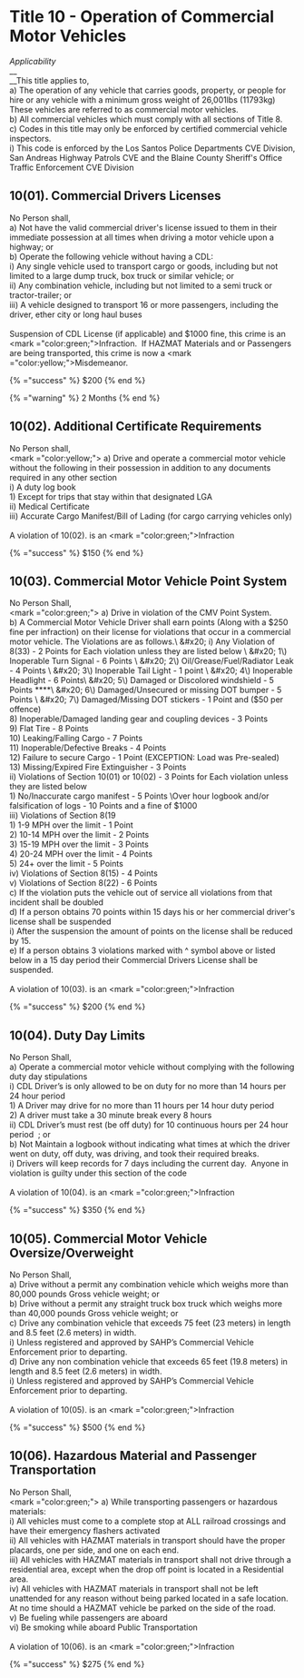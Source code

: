 # Title 10 - Operation of Commercial Motor Vehicles

_Applicability‌_\
&#x20;  __   \
__This‌ ‌title‌ ‌applies‌ ‌to‌,\
&#x20;    a) The‌ ‌operation‌ ‌of‌ ‌any‌ ‌‌vehicle‌‌ ‌that‌ ‌carries‌ ‌goods,‌ ‌‌property‌,‌ ‌or‌ ‌people‌ ‌for‌ ‌hire‌ ‌or‌ ‌any‌ ‌‌vehicle‌‌ ‌with‌ ‌a‌ ‌minimum‌ ‌gross‌ ‌weight‌ ‌of‌ ‌26,001‌lbs‌ ‌(11793kg)‌ ‌These‌ ‌vehicles‌ ‌are‌ ‌referred‌ ‌to‌ ‌as‌ ‌commercial‌ ‌motor‌ ‌vehicles.‌ ‌\
&#x20;    b) All‌ ‌commercial‌ ‌vehicles‌ ‌which‌ ‌must‌ ‌comply‌ ‌with‌ ‌all‌ ‌sections‌ ‌of‌ ‌Title‌ ‌8.‌ ‌ ‌\
&#x20;    c) Codes‌ ‌in‌ ‌this‌ ‌title‌ ‌may‌ ‌only‌ ‌be‌ ‌enforced‌ ‌by‌ ‌certified‌ ‌commercial‌ ‌‌vehicle‌‌ ‌inspectors.‌ ‌\
&#x20;      i) This‌ ‌code‌ ‌is‌ ‌enforced‌ ‌by‌ ‌the‌ ‌Los‌ ‌Santos‌ ‌Police‌ ‌Departments‌ ‌CVE‌ ‌Division,‌ ‌San‌ ‌Andreas‌ ‌Highway‌ ‌Patrols‌ ‌CVE ‌and‌ ‌the‌ ‌Blaine‌ ‌County‌ ‌Sheriff's‌ ‌Office‌ ‌Traffic‌ ‌Enforcement‌ ‌CVE‌ ‌Division‌

## 10(01).‌ ‌Commercial‌ ‌Drivers‌ ‌Licenses‌

No‌ ‌Person‌ ‌shall,\
&#x20;    a) Not‌ ‌have‌ ‌the‌ ‌valid‌ ‌commercial‌ ‌driver's‌ ‌license‌ ‌issued‌ ‌to‌ ‌them‌ ‌in‌ ‌their‌ ‌immediate‌ ‌‌possession‌‌ ‌at‌ ‌all‌ ‌times‌ ‌when‌ ‌driving‌ ‌a‌ ‌‌motor‌ ‌vehicle‌‌ ‌upon‌ ‌a‌ ‌‌highway‌;‌ ‌or‌ ‌\
&#x20;    b) Operate‌ ‌the‌ ‌following‌ ‌‌vehicle‌‌ ‌without‌ ‌having‌ ‌a‌ ‌CDL:‌ ‌\
&#x20;      i) Any‌ ‌single‌ ‌‌vehicle‌‌ ‌used‌ ‌to‌ ‌transport‌ ‌cargo‌ ‌or‌ ‌goods,‌ ‌including‌ ‌but‌ ‌not‌ ‌limited‌ ‌to‌ ‌a‌ ‌large‌ ‌dump‌ ‌truck,‌ ‌box‌ ‌truck‌ ‌or‌ ‌similar‌ ‌‌vehicle‌;‌ ‌or‌ ‌\
&#x20;     ii) Any‌ ‌combination‌ ‌‌vehicle‌,‌ ‌including‌ ‌but‌ ‌not‌ ‌limited‌ ‌to‌ ‌a‌ ‌semi‌ ‌truck‌ ‌or‌ ‌tractor-trailer;‌ ‌or‌\
&#x20;    iii) A‌ ‌‌vehicle‌‌ ‌designed‌ ‌to‌ ‌transport‌ ‌16‌ ‌or‌ ‌more‌ ‌passengers,‌ ‌including‌ ‌the‌ ‌driver,‌ ‌ether‌ ‌city‌ ‌or‌ ‌long‌ ‌haul‌ ‌buses‌\
\
Suspension‌ ‌of‌ ‌CDL‌ ‌License‌ ‌(if‌ ‌applicable)‌ ‌and‌ ‌$1000‌ ‌fine, this‌ ‌crime‌ ‌is‌ ‌an‌ ‌‌<mark ="color:green;">Infraction‌.‌</mark> ‌ If‌ ‌HAZMAT‌ ‌Materials‌ ‌and‌ ‌or‌ ‌Passengers‌ ‌are‌ ‌being‌ ‌transported‌, this‌ ‌crime‌ ‌is‌ ‌now‌ ‌a‌ <mark ="color:yellow;">Misdemeanor‌.‌</mark>

{%  ="success" %}
$200
{% end %}

{%  ="warning" %}
2 Months
{% end %}

## 10(02).‌ ‌Additional‌ ‌Certificate‌ ‌Requirements‌

No‌ ‌Person‌ ‌shall,‌\
&#x20;    <mark ="color:yellow;"></mark>     a) Drive‌‌ ‌and‌ ‌operate‌ ‌a‌ ‌commercial‌ ‌‌motor‌ ‌vehicle‌‌ ‌without‌ ‌the‌ ‌following‌ ‌in‌ ‌their‌ ‌possession‌ ‌in‌ ‌addition‌ ‌to‌ ‌any‌ ‌documents‌ ‌required‌ ‌in‌ ‌any‌ ‌other‌ ‌section‌ ‌\
&#x20;      i) A‌ ‌duty‌ ‌log‌ ‌book‌ ‌\
&#x20;         1\) Except‌ ‌for‌ ‌trips‌ ‌that‌ ‌stay‌ ‌within‌ ‌that‌ ‌designated‌ ‌LGA‌ ‌\
&#x20;     ii) Medical‌ ‌Certificate‌ ‌\
&#x20;    iii) Accurate‌ ‌Cargo‌ ‌Manifest/Bill‌ ‌of‌ ‌Lading‌ ‌(for‌ ‌cargo‌ ‌carrying‌ ‌vehicles‌ ‌only)‌\
\
A violation of 10(02). is an <mark ="color:green;">Infraction</mark>

{%  ="success" %}
$150
{% end %}

## 10(03).‌ ‌Commercial‌ ‌Motor‌ ‌Vehicle‌ ‌Point‌ ‌System‌

No‌ ‌Person‌ ‌Shall,‌\
&#x20;   <mark ="color:green;"></mark> a) Drive‌‌ ‌in‌ ‌violation‌ ‌of‌ ‌the‌ ‌CMV‌ ‌Point‌ ‌System.‌ ‌ ‌\
&#x20;    b) A‌ ‌Commercial‌ ‌‌Motor‌ ‌Vehicle‌‌ ‌Driver‌ ‌shall‌ ‌earn‌ ‌points‌ ‌(Along‌ ‌with‌ ‌a‌ ‌$250‌ ‌fine‌ ‌per‌ ‌infraction)‌ ‌on‌ ‌their‌ ‌license‌ ‌for‌ ‌violations‌ ‌that‌ ‌occur‌ ‌in‌ ‌a‌ ‌commercial‌ ‌‌motor‌ ‌vehicle‌.‌ ‌The‌ ‌Violations‌ ‌are‌ ‌as‌ ‌follows.‌\
&#x20;      i) Any‌ ‌Violation‌ ‌of‌ ‌8(33)‌ ‌-‌ ‌2‌ ‌Points‌ ‌for‌ ‌Each‌ ‌violation‌ ‌unless‌ ‌they‌ ‌are‌ ‌listed‌ ‌below‌ ‌\
&#x20;         1\) Inoperable‌ ‌Turn‌ ‌Signal‌ ‌-‌ ‌6‌ ‌Points‌ ‌\
&#x20;         2\) Oil/Grease/Fuel/Radiator‌ ‌Leak‌ ‌-‌ ‌4‌ ‌Points‌ ‌\
&#x20;         3\) Inoperable‌ ‌Tail‌ ‌Light‌ ‌-‌ ‌1‌ ‌point‌ ‌\
&#x20;         4\) Inoperable‌ ‌Headlight‌ ‌-‌ ‌6‌ ‌Points‌\
&#x20;         5\) Damaged‌ ‌or‌ ‌Discolored‌ ‌windshield‌ ‌-‌ ‌5‌ ‌Points‌ **‌**\
&#x20;         6\) Damaged/Unsecured‌ ‌or‌ ‌missing‌ ‌DOT‌ ‌bumper‌ ‌-‌ ‌5‌ ‌Points‌ ‌\
&#x20;         7\) Damaged/Missing‌ ‌DOT‌ ‌stickers‌ ‌-‌ ‌1‌ ‌Point‌ ‌and‌ ‌($50‌ ‌per‌ ‌offence)\
&#x20;         8\) Inoperable/Damaged‌ ‌landing‌ ‌gear‌ ‌and‌ ‌coupling‌ ‌devices‌ ‌-‌ ‌3‌ ‌Points‌ ‌\
&#x20;         9\) Flat‌ ‌Tire‌ ‌-‌ ‌8‌ ‌Points‌ ‌\
&#x20;       10\) Leaking/Falling‌ ‌Cargo‌ ‌-‌ ‌7‌ ‌Points‌ ‌\
&#x20;        11\) Inoperable/Defective‌ ‌Breaks‌ ‌-‌ ‌4‌ ‌Points‌ ‌\
&#x20;       12\) Failure‌ ‌to‌ ‌secure‌ ‌Cargo‌ ‌-‌ ‌1‌ ‌Point‌ ‌(EXCEPTION:‌ ‌Load‌ ‌was‌ ‌Pre-sealed)‌\
&#x20;       13\) Missing/Expired‌ ‌Fire‌ ‌Extinguisher‌ ‌-‌ ‌3‌ ‌Points‌ ‌\
&#x20;      ii) Violations‌ ‌of‌ ‌Section‌ ‌10(01)‌ ‌or‌ ‌10(02)‌ ‌-‌ ‌3‌ ‌Points‌ ‌for‌ ‌Each‌ ‌violation‌ ‌unless‌ ‌they‌ ‌are‌ ‌listed‌ ‌below‌ ‌\
&#x20;         1\) No/Inaccurate‌ ‌cargo‌ ‌manifest‌ ‌-‌ ‌5‌ ‌Points‌ ‌\Over‌ ‌hour‌ ‌logbook‌ ‌and/or‌ ‌falsification‌ ‌of‌ ‌logs‌ ‌-‌ ‌10‌ ‌Points‌ ‌and‌ ‌a‌ ‌fine‌ ‌of‌ ‌$1000‌ ‌\
&#x20;     iii) Violations‌ ‌of‌ ‌Section‌ ‌8(19\
&#x20;         1\) 1-9‌ ‌MPH‌ ‌over‌ ‌the‌ ‌limit‌ ‌-‌ ‌1‌ ‌Point‌ ‌\
&#x20;         2\) 10-14‌ ‌MPH‌ ‌over‌ ‌the‌ ‌limit‌ ‌-‌ ‌2‌ ‌Points‌ ‌\
&#x20;         3\) 15-19‌ ‌MPH‌ ‌over‌ ‌the‌ ‌limit‌ ‌-‌ ‌3‌ ‌Points‌ ‌\
&#x20;         4\) 20-24‌ ‌MPH‌ ‌over‌ ‌the‌ ‌limit‌ ‌-‌ ‌4‌ ‌Points‌ ‌\
&#x20;         5\) 24+‌ ‌over‌ ‌the‌ ‌limit‌ ‌-‌ ‌5‌ ‌Points‌\
&#x20;     iv) Violations‌ ‌of‌ ‌Section‌ ‌8(15)‌ ‌-‌ ‌4‌ ‌Points‌ ‌\
&#x20;      v) Violations‌ ‌of‌ ‌Section‌ ‌8(22)‌ ‌-‌ ‌6‌ ‌Points‌ ‌\
&#x20;    c) If‌ ‌the‌ ‌violation‌ ‌puts‌ ‌the‌ ‌‌vehicle‌‌ ‌out‌ ‌of‌ ‌service‌ ‌all‌ ‌violations‌ ‌from‌ ‌that‌ ‌incident‌ ‌shall‌ ‌be‌ ‌doubled‌ \
&#x20;    d) If‌ ‌a‌ ‌person‌ ‌obtains‌ ‌70‌ ‌points‌ ‌within‌ ‌15‌ ‌days‌ ‌his‌ ‌or‌ ‌her‌ ‌commercial‌ ‌driver's‌ ‌license‌ ‌shall‌ ‌be‌ ‌suspended‌ ‌\
&#x20;      i) After‌ ‌the‌ ‌suspension‌ ‌the‌ ‌amount‌ ‌of‌ ‌points‌ ‌on‌ ‌the‌ ‌license‌ ‌shall‌ ‌be‌ ‌reduced‌ ‌by‌ ‌15.‌ ‌\
&#x20;    e) If‌ ‌a‌ ‌person‌ ‌obtains‌ ‌3‌ ‌violations‌ ‌marked‌ ‌with‌ ‌^‌ ‌symbol‌ ‌above‌ ‌or‌ ‌listed‌ ‌below‌ ‌in‌ ‌a‌ ‌15‌ ‌day‌ ‌period‌ ‌their‌ ‌Commercial‌ ‌Drivers‌ ‌License‌ ‌shall‌ ‌be‌ ‌suspended.‌\
\
A violation of 10(03). is an <mark ="color:green;">Infraction ‌ ‌</mark>

{%  ="success" %}
$200
{% end %}

## 10(04).‌ ‌Duty‌ ‌Day‌ ‌Limits‌

No‌ ‌Person‌ ‌Shall,‌\
&#x20;    a) Operate‌ ‌a‌ ‌commercial‌ ‌‌motor‌ ‌vehicle‌‌ ‌without‌ ‌complying‌ ‌with‌ ‌the‌ ‌following‌ ‌duty‌ ‌day‌ ‌stipulations‌\
&#x20;      i) CDL‌ ‌Driver’s‌ ‌is‌ ‌only‌ ‌allowed‌ ‌to‌ ‌be‌ ‌on‌ ‌duty‌ ‌for‌ ‌no‌ ‌more‌ ‌than‌ ‌14‌ ‌hours‌ ‌per‌ ‌24‌ ‌hour‌ ‌period‌\
&#x20;         1\) A‌ ‌Driver‌ ‌may‌ ‌‌drive‌‌ ‌for‌ ‌no‌ ‌more‌ ‌than‌ ‌11‌ ‌hours‌ ‌per‌ ‌14‌ ‌hour‌ ‌duty‌ ‌period‌ ‌\
&#x20;         2\) A‌ ‌driver‌ ‌must‌ ‌take‌ ‌a‌ ‌30‌ ‌minute‌ ‌break‌ ‌every‌ ‌8‌ ‌hours‌ **‌**\
&#x20;     ii) CDL‌ ‌Driver’s‌ ‌must‌ ‌rest‌ ‌(be‌ ‌off‌ ‌duty)‌ ‌for‌ ‌10‌ ‌continuous‌ ‌hours‌ ‌per‌ ‌24‌ ‌hour‌ ‌period‌ ‌ ;‌ ‌or‌ ‌\
&#x20;   b) Not‌ ‌Maintain‌ ‌a‌ ‌logbook‌ ‌without‌ ‌indicating‌ ‌what‌ ‌times‌ ‌at‌ ‌which‌ ‌the‌ ‌driver‌ ‌went‌ ‌on‌ ‌duty,‌ ‌off‌ ‌duty,‌ ‌was‌ ‌driving,‌ ‌and‌ ‌took‌ ‌their‌ ‌required‌ ‌breaks.‌ ‌ ‌\
&#x20;     i) Drivers‌ ‌will‌ ‌keep‌ ‌records‌ ‌for‌ ‌7‌ ‌days‌ ‌including‌ ‌the‌ ‌current‌ ‌day.‌ ‌ Anyone‌ ‌in‌ ‌violation‌ ‌is‌ ‌guilty‌ ‌under‌ ‌this‌ ‌section‌ ‌of‌ ‌the‌ ‌code‌ ‌\
\
A violation of 10(04). is an <mark ="color:green;">Infraction</mark>

{%  ="success" %}
$350
{% end %}

## 10(05).‌ ‌Commercial‌ ‌Motor‌ ‌Vehicle‌ ‌Oversize/Overweight

No‌ ‌Person‌ ‌Shall,‌\
&#x20;    a) Drive‌ ‌without‌ ‌a‌ ‌permit‌ ‌any‌ ‌combination‌ ‌vehicle‌ ‌which‌ ‌weighs‌ ‌more‌ ‌than‌ ‌80,000‌ ‌pounds‌ ‌Gross‌ ‌vehicle‌ ‌weight;‌ ‌or‌ ‌\
&#x20;    b) Drive‌ ‌without‌ ‌a‌ ‌permit‌ ‌any‌ ‌straight‌ ‌truck box‌ ‌truck‌ ‌which‌ ‌weighs‌ ‌more‌ ‌than‌ ‌40,000‌ ‌pounds‌ ‌Gross‌ ‌vehicle‌ ‌weight;‌ ‌or‌\
&#x20;    c) Drive‌ ‌any‌ ‌combination‌ ‌vehicle‌ ‌that‌ ‌exceeds‌ ‌75‌ ‌feet‌ ‌(23‌ ‌meters)‌ ‌in‌ ‌length‌ ‌and‌ ‌8.5‌ ‌feet‌ ‌(2.6‌ ‌meters)‌ ‌in‌ ‌width.‌ ‌ ‌\
&#x20;      i) Unless‌ ‌registered‌ ‌and‌ ‌approved‌ ‌by‌ ‌SAHP’s‌ ‌Commercial‌ ‌Vehicle‌ ‌Enforcement‌ ‌prior‌ ‌to‌ ‌departing.‌\
&#x20;    d) Drive‌ ‌any‌ ‌non‌ ‌combination‌ ‌vehicle‌ ‌that‌ ‌exceeds‌ ‌65‌ ‌feet‌ ‌(19.8‌ ‌meters)‌ ‌in‌ ‌length‌ ‌and‌ ‌8.5‌ ‌feet‌ ‌(2.6‌ ‌meters)‌ ‌in‌ ‌width.‌\
&#x20;      i) Unless‌ ‌registered‌ ‌and‌ ‌approved‌ ‌by‌ ‌SAHP’s‌ ‌Commercial‌ ‌Vehicle‌ ‌Enforcement‌ ‌prior‌ ‌to‌ ‌departing.‌\
\
A violation of 10(05). is an <mark ="color:green;">Infraction</mark>

{%  ="success" %}
$500
{% end %}

## 10(06).‌ ‌Hazardous‌ ‌Material‌ ‌and‌ ‌Passenger‌ ‌Transportation‌

No‌ ‌Person‌ ‌Shall,‌\
&#x20;    <mark ="color:green;"></mark>     a) While‌ ‌transporting‌ ‌passengers‌ ‌or‌ ‌hazardous‌ ‌materials:‌ ‌\
&#x20;      i) All‌ ‌vehicles‌ ‌must‌ ‌come‌ ‌to‌ ‌a‌ ‌complete‌ ‌stop‌ ‌at‌ ‌ALL‌ ‌railroad‌ ‌crossings‌ ‌and‌ ‌have‌ ‌their‌ ‌emergency‌ ‌flashers‌ ‌activated‌ ‌\
&#x20;     ii) All‌ ‌vehicles‌ ‌with‌ ‌HAZMAT‌ ‌materials‌ ‌in‌ ‌transport‌ ‌should‌ ‌have‌ ‌the‌ ‌proper‌ ‌placards,‌ ‌one‌ ‌per‌ ‌side,‌ ‌and‌ ‌one‌ ‌on‌ ‌each‌ ‌end.‌ ‌\
&#x20;    iii) All‌ ‌vehicles‌ ‌with‌ ‌HAZMAT‌ ‌materials‌ ‌in‌ ‌transport‌ ‌shall‌ ‌not‌ ‌‌drive‌‌ ‌through‌ ‌a‌ ‌residential‌ ‌area,‌ ‌except‌ ‌when‌ ‌the‌ ‌drop‌ ‌off‌ ‌point‌ ‌is‌ ‌located‌ ‌in‌ ‌a‌ ‌Residential‌ ‌area.‌\
&#x20;    iv) All‌ ‌vehicles‌ ‌with‌ ‌HAZMAT‌ ‌materials‌ ‌in‌ ‌transport‌ ‌shall‌ ‌not‌ ‌be‌ ‌left‌ ‌unattended‌ ‌for‌ ‌any‌ ‌reason‌ ‌without‌ ‌being‌ ‌parked‌ ‌located‌ ‌in‌ ‌a‌ ‌safe‌ ‌location.‌ ‌At‌ ‌no‌ ‌time‌ ‌should‌ ‌a‌ ‌HAZMAT‌ ‌‌vehicle‌‌ ‌be‌ ‌parked‌ ‌on‌ ‌the‌ ‌side‌ ‌of‌ ‌the‌ ‌‌road‌.‌ ‌\
&#x20;     v) Be‌ ‌fueling‌ ‌while‌ ‌passengers‌ ‌are‌ ‌aboard‌ ‌\
&#x20;    vi) Be‌ ‌smoking‌ ‌while‌ ‌aboard‌ ‌Public‌ ‌Transportation‌ ‌\
\
A violation of 10(06). is an <mark ="color:green;">Infraction</mark>

{%  ="success" %}
$275
{% end %}
